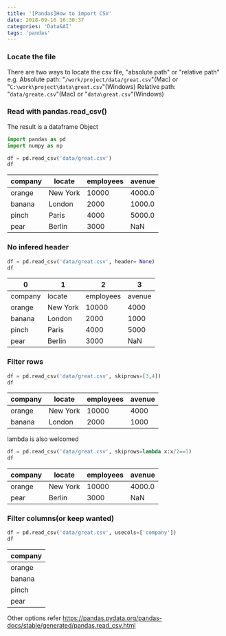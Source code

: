 ```yaml
---
title: '[Pandas]How to import CSV'
date: 2018-09-16 16:30:37
categories: 'Data&AI'
tags: 'pandas'
---
```



### Locate the file
There are two ways to locate the csv file, "absolute path" or "relative path"
e.g.
Absolute path:
"`/work/project/data/great.csv`"(Mac) or "`C:\work\project\data\great.csv`"(Windows)
Relative path:
"`data/greate.csv`"(Mac) or "`data\great.csv`"(Windows)

### Read with pandas.read_csv()
The result is a dataframe Object


```python
import pandas as pd
import numpy as np 

df = pd.read_csv('data/great.csv')
df
```

|company|locate|employees|avenue|
|--- |--- |--- |--- |
|orange|New York|10000|4000.0|
|banana|London|2000|1000.0|
|pinch|Paris|4000|5000.0|
|pear|Berlin|3000|NaN|




### No infered header


```python
df = pd.read_csv('data/great.csv', header= None)
df
```

|0|1|2|3|
|--- |--- |--- |--- |
|company|locate|employees|avenue|
|orange|New York|10000|4000|
|banana|London|2000|1000|
|pinch|Paris|4000|5000|
|pear|Berlin|3000|NaN|



###  Filter rows 


```python
df = pd.read_csv('data/great.csv', skiprows=[3,4])
df
```

|company|locate|employees|avenue|
|--- |--- |--- |--- |
|orange|New York|10000|4000|
|banana|London|2000|1000|


lambda is also welcomed


```python
df = pd.read_csv('data/great.csv', skiprows=lambda x:x/2==1)
df
```

|company|locate|employees|avenue|
|--- |--- |--- |--- |
|orange|New York|10000|4000.0|
|pear|Berlin|3000|NaN|


### Filter columns(or keep wanted)


```python
df = pd.read_csv('data/great.csv', usecols=['company'])
df
```

|company|
|--- |
|orange|
|banana|
|pinch|
|pear|


Other options refer https://pandas.pydata.org/pandas-docs/stable/generated/pandas.read_csv.html
